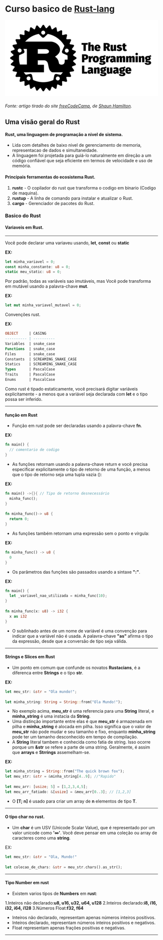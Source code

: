 # Curso basico de [Rust-lang](https://www.rust-lang.org)


[![LOGO](rust-logo.jpg)](https://www.rust-lang.org)

###### Fonte: artigo tirado do site [freeCodeCamp](https://www.freecodecamp.org), de [Shaun Hamilton](https://www.freecodecamp.org/news/rust-in-replit/).



## Uma visão geral do Rust

#### Rust, uma linguagem de programação a nivel de sistema.

- Lida com detalhes de baixo nivel de gerenciamento de memoria, representacao de dados e simultaneidade.
- A linguagem foi projetada para guiá-lo naturalmente em direção a um código confiável que seja eficiente em termos de velocidade e uso de memória.

#### Principais ferramentas do ecosistema Rust.

1. <b>rustc</b> - O copilador do rust que transforma o codigo em binario (Codigo de maquina).
2. <b>rustup</b> - A linha de comando para instalar e atualizar o Rust.
3. <b>cargo</b> - Gerenciador de pacotes do Rust.

### Basico do Rust

#### Variaveis em Rust.

---

Você pode declarar uma variaveu usando, <b>let</b>, <b>const</b> ou <b>static</b>

<b>EX:</b>

```rs
let minha_variavel = 0;
const minha_constante: u8 = 0;
static meu_static: u8 = 0;
```

Por padrão, todas as variáveis sao imutáveis, mas Você pode transforma em mutável usando a palavra-chave <b>mut</b>.

<b>EX:</b>

```rust
let mut minha_variavel_mutavel = 0;
```

Convenções rust.

<b>EX:</b>

```sql
OBJECT     | CASING
---------- | ----------
Variables  | snake_case
Functions  | snake_case
Files      | snake_case
Constants  | SCREAMING_SNAKE_CASE
Statics    | SCREAMING_SNAKE_CASE
Types      | PascalCase
Traits     | PascalCase
Enums      | PascalCase
```

Como rust é tipado estaticamente, você precisará digitar variáveis ​​explicitamente - a menos que a variável seja declarada com <b>let</b> e o tipo possa ser inferido.

---

#### função em Rust

- Função em rust pode ser declaradas usando a palavra-chave <b>fn</b>.

<b>EX:</b>

```rs
fn main() {
  // comentario de codigo
}
```

- As funções retornam usando a palavra-chave return e você precisa especificar explicitamente o tipo de retorno de uma função, a menos que o tipo de retorno seja uma tupla vazia ():

<b>EX:</b>

```rs
fn main() ->{}{ // Tipo de retorno desnecessário
  minha_func();
}

fn minha_func()-> u8 {
  return 0;
}
```

- As funções também retornam uma expressão sem o ponto e vírgula:

<b>EX:</b>

```rs
fn minha_func() -> u8 {
  0
}
```

- Os parâmetros das funções são passados usando a sintaxe <b>":"</b>.

<b>EX:</b>

```rs
fn main() {
  let _variavel_nao_utilizada = minha_func(10);
}

fn minha_func(x: u8) -> i32 {
  x as i32
}
```

- O sublinhado antes de um nome de variável é uma convenção para indicar que a variável não é usada. A palavra-chave <b>"as"</b> afirma o tipo da expressão, desde que a conversão de tipo seja válida.

---

#### Strings e Slices em Rust

- Um ponto em comum que confunde os novatos <b>Rustacians</b>, é a diferenca entre <b>Strings</b> e o tipo <b>str</b>.

<b>EX:</b>

```rs
let meu_str: &str = "Ola mundo!";

let minha_string: String = String::from("Ola Mundo!");
```
- No exemplo acima, <b>meu_str</b> é uma referencia para uma <b>String</b> literal, e <b>minha_string</b> é uma instacia da <b>String</b>.
- Uma distinção importante entre elas é que <b>meu_str</b> é armazenada em pilha e <b>minha_string</b> é alocada em pilha. Isso significa que o valor de <b>meu_str</b> não pode mudar e seu tamanho e fixo, enquanto <b>minha_string</b> pode ter um tamanho desconhecido em tempo de compilação.
- A <b>String</b> literal tambem e conhecida como fatia de string. Isso ocorre porque um <b>&str</b> se refere a parte de uma string. Geralmente, é assim que <b>arrays</b> e <b>Strrings</b> assemelham-se.

<b>EX:</b>

```rs
let minha_string = String::from("The quick brown fox");
let meu_str: &str = &minha_string[4..9]; //"Rapido"

let meu_arr: [usize; 5] = [1,2,3,4,5];
let meu_arr_fatiado: &[usize] = &meu_arr[0..3]; // [1,2,3]
```

- O <b>[T; n]</b> é usado para criar um array de <b>n</b> elementos de tipo <b>T</b>.

---

#### O tipo char no rust.
- Um <b>char</b> é um USV (Unicode Scalar Value), que é representado por um valor unicode como <b>'∞'</b>. Você deve pensar em uma coleção ou array de caracteres como uma <b>string</b>.

EX:
```rs
let meu_str: &str = "Ola, Mundo!"

let colecao_de_chars: &str = meu_str.chars().as_str();
```
---

#### Tipo Number em rust

- Existem varios tipos de <b>Numbers</b> em <b>rust</b>:

1.Inteiros não declarado:<b>u8, u16, u32, u64, u128</b> 
2.Inteiros declarado:<b>i8, i16, i32, i64, i128</b>
3.Números Float:<b>f32, f64</b>

- Inteiros não declarado, representam apenas números inteiros positivos.
- Inteiros declarado, representam números inteiros positivos e negativos.
- Float representam apenas frações positivas e negativas.
---